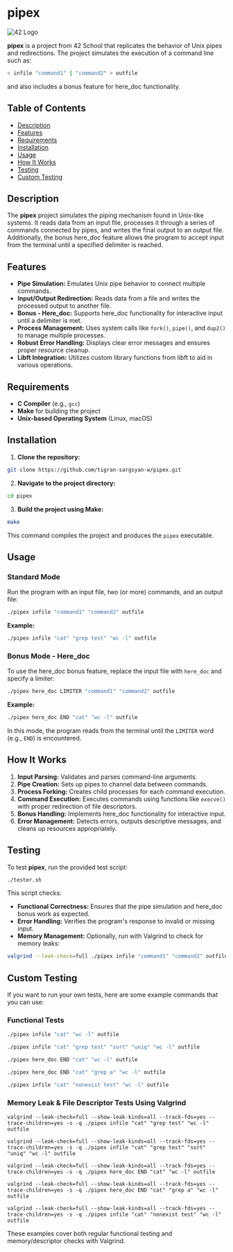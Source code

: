 # pipex

![42 Logo](https://encrypted-tbn0.gstatic.com/images?q=tbn:ANd9GcTXfAZMOWHDQ3DKE63A9jWhIqQaKcKqUIXvzg&s)

**pipex** is a project from 42 School that replicates the behavior of Unix pipes and redirections. The project simulates the execution of a command line such as:

```bash  
< infile "command1" | "command2" > outfile  
```

and also includes a bonus feature for here_doc functionality.

## Table of Contents

- [Description](#description)
- [Features](#features)
- [Requirements](#requirements)
- [Installation](#installation)
- [Usage](#usage)
- [How It Works](#how-it-works)
- [Testing](#testing)
- [Custom Testing](#custom-testing)

## Description

The **pipex** project simulates the piping mechanism found in Unix-like systems. It reads data from an input file, processes it through a series of commands connected by pipes, and writes the final output to an output file. Additionally, the bonus here_doc feature allows the program to accept input from the terminal until a specified delimiter is reached.

## Features

- **Pipe Simulation:** Emulates Unix pipe behavior to connect multiple commands.
- **Input/Output Redirection:** Reads data from a file and writes the processed output to another file.
- **Bonus - Here_doc:** Supports here_doc functionality for interactive input until a delimiter is met.
- **Process Management:** Uses system calls like `fork()`, `pipe()`, and `dup2()` to manage multiple processes.
- **Robust Error Handling:** Displays clear error messages and ensures proper resource cleanup.
- **Libft Integration:** Utilizes custom library functions from libft to aid in various operations.

## Requirements

- **C Compiler** (e.g., `gcc`)
- **Make** for building the project
- **Unix-based Operating System** (Linux, macOS)

## Installation

1. **Clone the repository:**
   
```bash
git clone https://github.com/tigran-sargsyan-w/pipex.git  
```

2. **Navigate to the project directory:**
   
```bash
cd pipex  
```

3. **Build the project using Make:**
   
```bash 
make  
```

This command compiles the project and produces the `pipex` executable.

## Usage

### Standard Mode

Run the program with an input file, two (or more) commands, and an output file:

```bash 
./pipex infile "command1" "command2" outfile  
```

**Example:**

```bash  
./pipex infile "cat" "grep test" "wc -l" outfile  
```

### Bonus Mode - Here_doc

To use the here_doc bonus feature, replace the input file with `here_doc` and specify a limiter:

```bash
./pipex here_doc LIMITER "command1" "command2" outfile  
```

**Example:**

```bash
./pipex here_doc END "cat" "wc -l" outfile  
```

In this mode, the program reads from the terminal until the `LIMITER` word (e.g., `END`) is encountered.

## How It Works

1. **Input Parsing:** Validates and parses command-line arguments.
2. **Pipe Creation:** Sets up pipes to channel data between commands.
3. **Process Forking:** Creates child processes for each command execution.
4. **Command Execution:** Executes commands using functions like `execve()` with proper redirection of file descriptors.
5. **Bonus Handling:** Implements here_doc functionality for interactive input.
6. **Error Management:** Detects errors, outputs descriptive messages, and cleans up resources appropriately.

## Testing

To test **pipex**, run the provided test script:

```bash
./tester.sh  
```

This script checks:
- **Functional Correctness:** Ensures that the pipe simulation and here_doc bonus work as expected.
- **Error Handling:** Verifies the program's response to invalid or missing input.
- **Memory Management:** Optionally, run with Valgrind to check for memory leaks:

```bash 
valgrind --leak-check=full ./pipex infile "command1" "command2" outfile  
```

## Custom Testing

If you want to run your own tests, here are some example commands that you can use:

### Functional Tests

```bash  
./pipex infile "cat" "wc -l" outfile
```
```bash
./pipex infile "cat" "grep test" "sort" "uniq" "wc -l" outfile
```
```bash
./pipex here_doc END "cat" "wc -l" outfile  
```
```bash
./pipex here_doc END "cat" "grep a" "wc -l" outfile
```
```bash
./pipex infile "cat" "nonexist test" "wc -l" outfile  
```

### Memory Leak & File Descriptor Tests Using Valgrind

```  
valgrind --leak-check=full --show-leak-kinds=all --track-fds=yes --trace-children=yes -s -q ./pipex infile "cat" "grep test" "wc -l" outfile
```
```
valgrind --leak-check=full --show-leak-kinds=all --track-fds=yes --trace-children=yes -s -q ./pipex infile "cat" "grep test" "sort" "uniq" "wc -l" outfile
```
```
valgrind --leak-check=full --show-leak-kinds=all --track-fds=yes --trace-children=yes -s -q ./pipex here_doc END "cat" "wc -l" outfile
```
```
valgrind --leak-check=full --show-leak-kinds=all --track-fds=yes --trace-children=yes -s -q ./pipex here_doc END "cat" "grep a" "wc -l" outfile
```
```
valgrind --leak-check=full --show-leak-kinds=all --track-fds=yes --trace-children=yes -s -q ./pipex infile "cat" "nonexist test" "wc -l" outfile  
```

These examples cover both regular functional testing and memory/descriptor checks with Valgrind.


